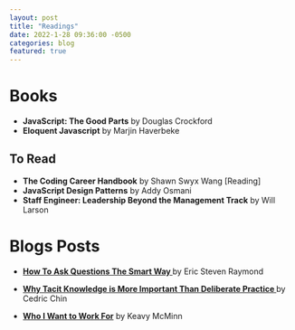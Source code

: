 ```yaml
---
layout: post
title: "Readings"
date: 2022-1-28 09:36:00 -0500
categories: blog
featured: true
---
```


# Books

- **JavaScript: The Good Parts** by Douglas Crockford
- **Eloquent Javascript** by Marjin Haverbeke

## To Read

- **The Coding Career Handbook** by Shawn Swyx Wang [Reading]
- **JavaScript Design Patterns** by Addy Osmani
- **Staff Engineer: Leadership Beyond the Management Track** by Will Larson

# Blogs Posts

- **[How To Ask Questions The Smart Way
  ](http://www.catb.org/esr/faqs/smart-questions.html)** by Eric Steven Raymond

- **[Why Tacit Knowledge is More Important Than Deliberate Practice
  ](https://commoncog.com/blog/tacit-knowledge-is-a-real-thing/)** by Cedric Chin

- **[Who I Want to Work For](https://keavy.com/work/who-i-want-to-work-for/)** by Keavy McMinn
